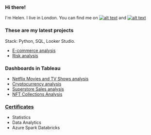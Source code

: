 ### Hi there!
I'm Helen. I live in London. You can find me on  <a href="https://www.linkedin.com/in/uzhegovaelena"> ![alt text](https://img.shields.io/badge/-LinkedIn-0e76a8?style=plastic&logo=linkedIn)</a> and <a href="https://public.tableau.com/app/profile/lenauzhegova"> ![alt text](https://img.shields.io/badge/-Tableau-0e76a8?style=plastic&logo=Tableau)</a>

<!-- </br>
<h3 align = "left"> Languages and Tools </h2>

&nbsp;<br/>
  ![Python](https://img.shields.io/badge/-Python-FFFFFF?style=flat&logo=python) 
  [![Pandas](https://img.shields.io/badge/-Pandas-FFFFFF?style=flat&logo=Pandas&logoColor=blue&link=https://github.com/elsaTH)](https://github.com/uzhegovaelena) -->
<!--   ![Matplotlib](https://img.shields.io/badge/-Matplotlib-green) -->
<!--   [![Plotly](https://img.shields.io/badge/-Plotly-FFFFFF?style=flat&logo=Plotly&logoColor=green&link=https://github.com/anavh)](https://github.com/uzhegovaelena) -->
<!--   ![Pycharm](https://img.icons8.com/color/28/000000/pycharm.png) -->
<!--   ![Jupyter](https://img.shields.io/badge/-Jupyter-FFFFFF?style=flat&logo=Jupyter&logoColor=orange&link=https://github.com/elsaTH) -->
<!--   ![Tableau](https://img.shields.io/badge/-Tableau-white?style=flat&logo=Tableau&logoColor=black)<br/> -->
<!--   ![Aiohttp](https://img.shields.io/badge/-aiohttp-white?style=flat&logo=aiohttp&logoColor=black) -->
<!--   ![Django](https://img.icons8.com/ios/42/000000/django.png) -->
<!--   ![PostgreSQL](https://img.icons8.com/color/32/000000/postgreesql.png)
  ![GIT](https://img.icons8.com/color/32/000000/git.png)
  ![Insomnia](https://img.shields.io/badge/-Insomnia-blueviolet?style=flat&logo=insomnia)<br/> -->
  
<!--   [![Numpy](https://img.shields.io/badge/-Numpy-FFFFFF?style=flat&logo=Numpy&logoColor=blue&link=https://github.com/elsaTH)](https://github.com/uzhegovaelena) -->
<!--   [![Sklearn](https://img.shields.io/badge/-Sklearn-FFFFFF?style=flat&logo=sklearn&link=https://github.com/elsaTH)](https://github.com/uzhegovaelena) -->
  
<!--   [![Seaborn](https://img.shields.io/badge/-Seaborn-FFFFFF?style=flat&logo=Seaborn&logoColor=white&link=https://github.com/anavh)](https://github.com/uzhegovaelena) -->
  
<!--   ![Visual Studio Code](https://img.shields.io/badge/-Visual%20Studio%20Code-FFFFFF?style=flat&logo=visual-studio-code&logoColor=007ACC) -->


<!-- ### My projects with aiohttp: 
[Recipes API](https://github.com/uzhegovaelena/recipes-project)<br/> -->

<!-- ### My projects with Django
[Books API](https://github.com/uzhegovaelena/books-api)<br/>
[Todo API](https://github.com/uzhegovaelena/todo-api)<br/> -->

<!-- ### My projects with Python, Pandas, Plotly and Tableau
[Online retail](https://github.com/uzhegovaelena/online-retail)<br/>
[Cost in Canada](https://github.com/uzhegovaelena/tableau-costs-in-canada) -->

### These are my latest projects
Stack: Python, SQL, Looker Studio. 
- [E-commerce analysis](https://github.com/uzhegovaelena/ecommerce_analysis)
- [Risk analysis](https://github.com/uzhegovaelena/riskanalysis)

### Dashboards in Tableau
- [Netflix Movies and TV Shows analysis](https://public.tableau.com/app/profile/lenauzhegova/viz/NetflixMoviesandTVShowsanalysis/Story2)
- [Cryptocurrency analysis](https://public.tableau.com/app/profile/lenauzhegova/viz/Cryptocurrencyanalysis_16585057399230/Story1)
- [Superstore Sales analysis](https://public.tableau.com/app/profile/lenauzhegova/viz/Superstore_analysis_16582342358510/EXECUTIVESALES2)
- [NFT Collections Analysis](https://public.tableau.com/app/profile/lenauzhegova/viz/NFTCollectionsAnalysis_16584223465480/Dashboard1)

### [Certificates](https://github.com/uzhegovaelena/mycertificates/blob/main/README.md)
- Statistics
- Data Analytics
- Azure Spark Databricks


<!--  ![Helena's GitHub stats](https://github-readme-stats.vercel.app/api?username=uzhegovaelena&theme=synthwave&show_icons=true&count_private=true "Helena's’ GutHub Stats")
![Top Langs](https://github-readme-stats.vercel.app/api/top-langs/?username=uzhegovaelena&theme=synthwave "Helena's’ Top Languages Card")
<!--


**uzhegovaelena/uzhegovaelena** is a ✨ _special_ ✨ repository because its `README.md` (this file) appears on your GitHub profile.

Here are some ideas to get you started:

- 🔭 I’m currently working on ...
- 🌱 I’m currently learning ...
- 👯 I’m looking to collaborate on ...
- 🤔 I’m looking for help with ...
- 💬 Ask me about ...
- 📫 How to reach me: ...
- 😄 Pronouns: ...
- ⚡ Fun fact: ...
-->
